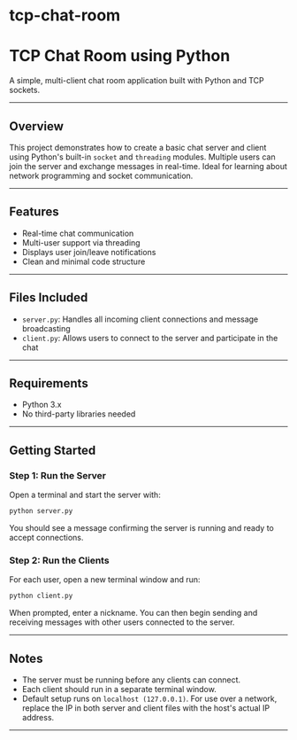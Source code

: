 # tcp-chat-room

# TCP Chat Room using Python

A simple, multi-client chat room application built with Python and TCP sockets.

---

## Overview

This project demonstrates how to create a basic chat server and client using Python's built-in `socket` and `threading` modules. Multiple users can join the server and exchange messages in real-time. Ideal for learning about network programming and socket communication.

---

## Features

- Real-time chat communication
- Multi-user support via threading
- Displays user join/leave notifications
- Clean and minimal code structure

---

## Files Included

- `server.py`: Handles all incoming client connections and message broadcasting
- `client.py`: Allows users to connect to the server and participate in the chat

---

## Requirements

- Python 3.x
- No third-party libraries needed

---

## Getting Started

### Step 1: Run the Server

Open a terminal and start the server with:

```bash
python server.py
```

You should see a message confirming the server is running and ready to accept connections.

### Step 2: Run the Clients

For each user, open a new terminal window and run:

```bash
python client.py
```

When prompted, enter a nickname. You can then begin sending and receiving messages with other users connected to the server.

---

## Notes

- The server must be running before any clients can connect.
- Each client should run in a separate terminal window.
- Default setup runs on `localhost (127.0.0.1)`. For use over a network, replace the IP in both server and client files with the host's actual IP address.

---
